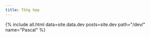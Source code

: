 ```yaml
---
title: Tổng hợp
---
```


  {% include all.html data=site.data.dev posts=site.dev path="/dev/" name="Pascal" %}